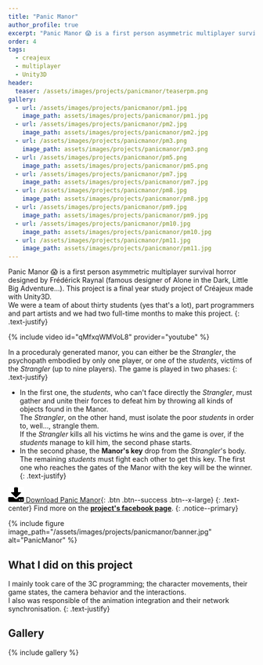 ```yaml
---
title: "Panic Manor"
author_profile: true
excerpt: "Panic Manor 😱 is a first person asymmetric multiplayer survival horror designed by Frédérick Raynal."
order: 4
tags:
  - creajeux
  - multiplayer
  - Unity3D
header:
  teaser: /assets/images/projects/panicmanor/teaserpm.png
gallery:
  - url: /assets/images/projects/panicmanor/pm1.jpg
    image_path: assets/images/projects/panicmanor/pm1.jpg
  - url: /assets/images/projects/panicmanor/pm2.jpg
    image_path: assets/images/projects/panicmanor/pm2.jpg
  - url: /assets/images/projects/panicmanor/pm3.png
    image_path: assets/images/projects/panicmanor/pm3.png
  - url: /assets/images/projects/panicmanor/pm5.png
    image_path: assets/images/projects/panicmanor/pm5.png
  - url: /assets/images/projects/panicmanor/pm7.jpg
    image_path: assets/images/projects/panicmanor/pm7.jpg
  - url: /assets/images/projects/panicmanor/pm8.jpg
    image_path: assets/images/projects/panicmanor/pm8.jpg
  - url: /assets/images/projects/panicmanor/pm9.jpg
    image_path: assets/images/projects/panicmanor/pm9.jpg
  - url: /assets/images/projects/panicmanor/pm10.jpg
    image_path: assets/images/projects/panicmanor/pm10.jpg
  - url: /assets/images/projects/panicmanor/pm11.jpg
    image_path: assets/images/projects/panicmanor/pm11.jpg
---
```


Panic Manor 😱 is a first person asymmetric multiplayer survival horror designed by Frédérick Raynal (famous designer of Alone in the Dark, Little Big Adventure...). This project is a final year study project of Créajeux made with Unity3D.  
We were a team of about thirty students (yes that's a lot), part programmers and part artists and we had two full-time months to make this project.
{: .text-justify}

{% include video id="qMfxqWMVoL8" provider="youtube" %}

In a proceduraly generated manor, you can either be the *Strangler*, the psychopath embodied by only one player, or one of the *students*, victims of the *Strangler* (up to nine players).
The game is played in two phases:
{: .text-justify}
* In the first one, the *students*, who can't face directly the *Strangler*, must gather and unite their forces to defeat him by throwing all kinds of objects found in the Manor.  
The *Strangler*, on the other hand, must isolate the poor *students* in order to, well..., strangle them.  
If the *Strangler* kills all his victims he wins and the game is over, if the *students* manage to kill him, the second phase starts.
* In the second phase, the **Manor's key** drop from the *Strangler*'s body.  
The remaining *students* must fight each other to get this key. The first one who reaches the gates of the Manor with the key will be the winner.
{: .text-justify}

[![DL](/assets/images/other/download.png)   Download Panic Manor](http://www.creajeux.fr/projet/panic-manor/){: .btn .btn--success .btn--x-large}
{: .text-center}
Find more on the **[project's facebook page](https://www.facebook.com/PanicManorProject)**.
{: .notice--primary}

{% include figure image_path="/assets/images/projects/panicmanor/banner.jpg" alt="PanicManor" %}

## What I did on this project

I mainly took care of the 3C programming; the character movements, their game states, the camera behavior and the interactions.  
I also was responsible of the animation integration and their network synchronisation.
{: .text-justify}

## Gallery
{% include gallery %}